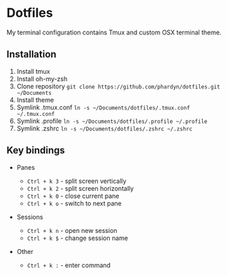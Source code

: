 # Dotfiles
My terminal configuration contains Tmux and custom OSX terminal theme.

## Installation
1. Install tmux
2. Install oh-my-zsh
3. Clone repository `git clone https://github.com/phardyn/dotfiles.git ~/Documents`
4. Install theme
5. Symlink .tmux.conf `ln -s ~/Documents/dotfiles/.tmux.conf ~/.tmux.conf`
6. Symlink .profile `ln -s ~/Documents/dotfiles/.profile ~/.profile`
7. Symlink .zshrc `ln -s ~/Documents/dotfiles/.zshrc ~/.zshrc`

## Key bindings
- Panes
  - `Ctrl + k 3` - split screen vertically
  - `Ctrl + k 2` - split screen horizontally
  - `Ctrl + k 0` - close current pane
  - `Ctrl + k o` - switch to next pane

- Sessions
  - `Ctrl + k n` - open new session
  - `Ctrl + k $` - change session name

- Other
  - `Ctrl + k :` - enter command
